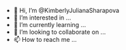- 👋 Hi, I’m @KimberlyJulianaSharapova
- 👀 I’m interested in ...
- 🌱 I’m currently learning ...
- 💞️ I’m looking to collaborate on ...
- 📫 How to reach me ...

<!---
KimberlyJulianaSharapova/KimberlyJulianaSharapova is a ✨ special ✨ repository because its `README.md` (this file) appears on your GitHub profile.
You can click the Preview link to take a look at your changes.
--->
